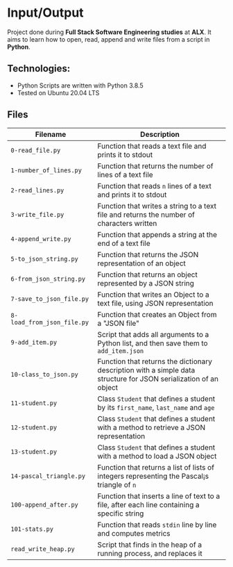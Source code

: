 # Input/Output 
Project done during **Full Stack Software Engineering studies** at **ALX**. It aims to learn how to open, read, append and write files from a script in **Python**.

## Technologies:
* Python Scripts are written with Python 3.8.5 
* Tested on Ubuntu 20.04 LTS 

## Files

| Filename | Description |
| -------- | ----------- |
| `0-read_file.py` | Function that reads a text file and prints it to stdout |
| `1-number_of_lines.py` | Function that returns the number of lines of a text file | 
| `2-read_lines.py` | Function that reads `n` lines of a text and prints it to stdout | 
| `3-write_file.py` | Function that writes a string to a text file and returns the number of characters written |
| `4-append_write.py` | Function that appends a string at the end of a text file | 
| `5-to_json_string.py` | Function that returns the JSON representation of an object | 
| `6-from_json_string.py` | Function that returns an object represented by a JSON string | 
| `7-save_to_json_file.py` | Function that writes an Object to a text file, using JSON representation |
| `8-load_from_json_file.py` | Function that creates an Object from a "JSON file" | 
| `9-add_item.py` | Script that adds all arguments to a Python list, and then save them to `add_item.json` | 
| `10-class_to_json.py` | Function that returns the dictionary description with a simple data structure for JSON serialization of an object |
| `11-student.py` | Class `Student` that defines a student by its `first_name`, `last_name` and `age` | 
| `12-student.py` | Class `Student` that defines a student with a method to retrieve a JSON representation | 
| `13-student.py` | Class `Student` that defines a student with a method to load a JSON object | 
| `14-pascal_triangle.py` | Function that returns a list of lists of integers representing the Pascal¡s triangle of `n` | 
| `100-append_after.py` | Function that inserts a line of text to a file, after each line containing a specific string | 
| `101-stats.py` | Function that reads `stdin` line by line and computes metrics | 
| `read_write_heap.py` | Script that finds in the heap of a running process, and replaces it | 